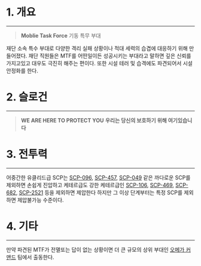 # 1. 개요
***
>**Moblie Task Force**
>기동 특무 부대

재단 소속 특수 부대로 다양한 격리 실패 상황이나 적대 세력의 습겹에 대응하기 위해 만들어졌다.
재단 직원들은 MTF를 어떤일이든 성공시키는 부대라고 말하면 깊은 신뢰를 가지고있고 
대우도 극진히 해주는 편이다. 또한 시설 테러 및 습격에도 파견되어서 시설 안정화를 한다.

# 2. 슬로건
***
>**WE ARE HERE TO PROTECT YOU**
>**우리는 당신의 보호하기 위해 여기있습니다**


# 3. 전투력
***
어중간한 유클리드급 SCP는 [SCP-096](), [SCP-457](), [SCP-049]() 같은 까다로운 SCP를 제외하면
손쉽게 진압하고 케테르급도 강한 케테르급인 [SCP-106](), [SCP-469](), [SCP-682](),  [SCP-2521]()
등을 제외하면 제압한다 하지만 그 이상 단계부터는 특정 SCP를 제외 하면 제압불가능 수준이다.

# 4. 기타
***
만약 파견된 MTF가 전멸또는 답이 없는 상황이면 더 큰 규모의 상위 부대인 [오메가 커맨드](obsidian://open?vault=SCP_Anomaly%20_Authority&file=SCP_Anomaly%20_Authority%2F%EB%93%B1%EC%9E%A5%EC%9D%B8%EB%AC%BC%2F%EC%9E%AC%EB%8B%A8%2F%EB%B3%B4%EC%95%88%20%EB%B6%80%EC%84%9C%2FOmega%20Command%20(%CE%A9C)) 팀에서 출동한다.